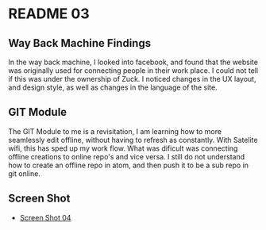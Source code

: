 # README 03
## Way Back Machine Findings
In the way back machine, I looked into facebook, and found that the website was originally used for connecting people in their work place. I could not tell if this was under the ownership of Zuck. I noticed changes in the UX layout, and design style, as well as changes in the language of the site.

## GIT Module
The GIT Module to me is a revisitation, I am learning how to more seamlessly edit offline, without having to refresh as constantly. With Satelite wifi, this has sped up my work flow. What was dificult was connecting offline creations to online repo's and vice versa. I still do not understand how to create an offline repo in atom, and then push it to be a sub repo in git online.

## Screen Shot
- [Screen Shot 04](images/ScreenShot04.png)
